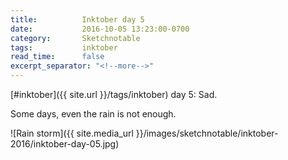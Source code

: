```yaml
---
title:          Inktober day 5
date:           2016-10-05 13:23:00-0700
category:       Sketchnotable
tags:           inktober
read_time:      false
excerpt_separator: "<!--more-->"
---
```

[#inktober]({{ site.url }}/tags/inktober) day 5: Sad.

Some days, even the rain is not enough.

![Rain storm]({{ site.media_url }}/images/sketchnotable/inktober-2016/inktober-day-05.jpg)

<!--more-->
